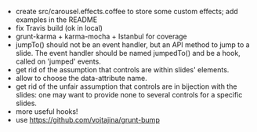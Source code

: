 * create src/carousel.effects.coffee to store some custom effects; add examples in the README
* fix Travis build (ok in local)
* grunt-karma + karma-mocha + Istanbul for coverage
* jumpTo() should not be an event handler, but an API method to jump to a slide.
  The event handler should be named jumpedTo() and be a hook, called on
  'jumped' events.
* get rid of the assumption that controls are within slides' elements.
* allow to choose the data-attribute name.
* get rid of the unfair assumption that controls are in bijection with the slides: one may want to provide none to several controls for a specific slides.
* more useful hooks!
* use https://github.com/vojtajina/grunt-bump
